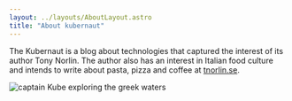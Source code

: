 ```yaml
---
layout: ../layouts/AboutLayout.astro
title: "About kubernaut"
---
```


The Kubernaut is a blog about technologies that captured the interest of its author Tony Norlin. The author also has an interest in Italian food culture and intends to write about pasta, pizza and coffee at [tnorlin.se](https://tnorlin.se).


<div>
  <img src="/assets/about.png" class="sm:w-1/1 " alt="captain Kube exploring the greek waters">
</div>
